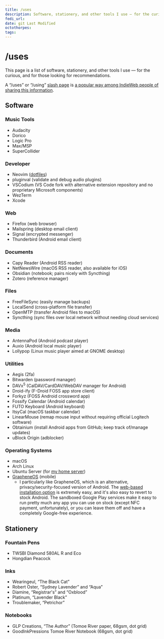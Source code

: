 ```yaml
---
title: /uses
description: Software, stationery, and other tools I use — for the curious, and for those looking for recommendations.
fedi_url:
date: git Last Modified
octothorpes:
tags:
---
```


<link rel="stylesheet" type="text/css" href="/styles/onecolumn.css" />

<h1 class="sectionHeader">/uses</h1>

This page is a list of software, stationery, and other tools I use — for the curious, and for those looking for recommendations.

A “/uses” or “/using” [slash page](https://slashpages.net/) is [a popular way among IndieWeb people of sharing this information](https://indieweb.org/using).

<section>

## Software

### Music Tools
- Audacity
- Dorico
- Logic Pro
- Max/MSP
- SuperCollider

### Developer
- Neovim ([dotfiles](https://github.com/reillypascal/kickstart.nvim))
- pluginval (validate and debug audio plugins)
- VSCodium (VS Code fork with alternative extension repository and no proprietary Microsoft components)
- WezTerm
- Xcode

### Web
- Firefox (web browser)
- Mailspring (desktop email client)
- Signal (encrypted messenger)
- Thunderbird (Android email client)

### Documents
- Capy Reader (Android RSS reader)
- NetNewsWire (macOS RSS reader, also available for iOS)
- Obsidian (notebook; pairs nicely with Syncthing)
- Zotero (reference manager)

### Files
- FreeFileSync (easily manage backups)
- LocalSend (cross-platform file transfer)
- OpenMTP (transfer Android files to macOS)
- Syncthing (sync files over local network without needing cloud services)

### Media
- AntennaPod (Android podcast player)
- Auxio (Android local music player)
- Lollypop (Linux music player aimed at GNOME desktop)

### Utilities
- Aegis (2fa)
- Bitwarden (password manager)
- DAVx<sup>5</sup> (CalDAV/CardDAV/WebDAV manager for Android)
- Droid-ify (F-Droid FOSS app store client)
- Forkyz (FOSS Android crossword app)
- Fossify Calendar (Android calendar)
- FUTO Keyboard (Android keyboard)
- ItsyCal (macOS taskbar calendar)
- LinearMouse (remap mouse input without requiring official Logitech software)
- Obtainium (install Android apps from GitHub; keep track of/manage updates)
- uBlock Origin (adblocker)

### Operating Systems
- macOS
- Arch Linux
- Ubuntu Server (for [my home server](/wiki/notebook/tech-projects/tv-media-server/))
- [GrapheneOS](https://grapheneos.org/) (mobile)
    - I particularly like GrapheneOS, which is an alternative, privacy/security-focused version of Android. The [web-based installation option](https://grapheneos.org/install/web) is extremely easy, and it's also easy to revert to stock Android. The sandboxed Google Play services make it easy to run pretty much any app you can use on stock (except NFC payment, unfortunately), or you can leave them off and have a completely Google-free experience.

</section>

<section>

## Stationery

### Fountain Pens
- TWSBI Diamond 580AL R and Eco
- Hongdian Peacock

### Inks
- Wearingeul, “The Black Cat”
- Robert Oster, “Sydney Lavender” and “Aqua”
- Diamine, “Registrar's” and “Oxblood”
- Platinum, “Lavender Black”
- Troublemaker, “Petrichor”

### Notebooks
- GLP Creations, “The Author” (Tomoe River paper, 68gsm, dot grid)
- GoodInkPressions Tomoe River Notebook (68gsm, dot grid)

</section>

